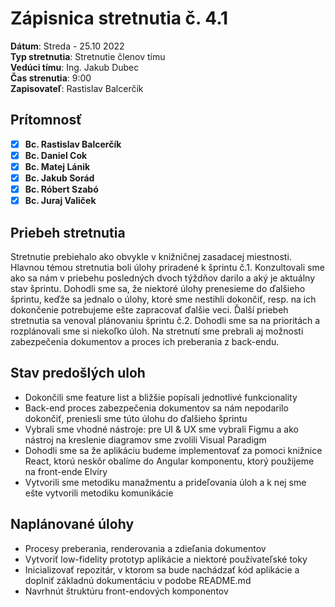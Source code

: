 # Zápisnica stretnutia č. 4.1

**Dátum**: Streda - 25.10 2022  
**Typ stretnutia**: Stretnutie členov tímu     
**Vedúci tímu**: Ing. Jakub Dubec      
**Čas strenutia**: 9:00  
**Zapisovateľ**: Rastislav Balcerčík

## Prítomnosť

- [x] **Bc. Rastislav Balcerčík**
- [x] **Bc. Daniel Cok**
- [x] **Bc. Matej Lánik**
- [x] **Bc. Jakub Sorád**
- [x] **Bc. Róbert Szabó**
- [x] **Bc. Juraj Valiček**

## Priebeh stretnutia

Stretnutie prebiehalo ako obvykle v knižničnej zasadacej miestnosti. Hlavnou témou stretnutia
boli úlohy priradené k šprintu č.1. Konzultovali sme ako sa nám v priebehu posledných dvoch týždňov
darilo a aký je aktuálny stav šprintu. Dohodli sme sa, že niektoré úlohy prenesieme do ďalšieho
šprintu, keďže sa jednalo o úlohy, ktoré sme nestihli dokončiť, resp. na ich dokončenie
potrebujeme ešte zapracovať ďalšie veci. Ďalší priebeh stretnutia sa venoval plánovaniu šprintu
č.2. Dohodli sme sa na prioritách a rozplánovali sme si niekoľko úloh. Na stretnutí sme prebrali
aj možnosti zabezpečenia dokumentov a proces ich preberania z back-endu.

## Stav predošlých uloh

- Dokončili sme feature list a bližšie popísali jednotlivé funkcionality
- Back-end proces zabezpečenia dokumentov sa nám nepodarilo dokončiť, preniesli sme túto
úlohu do ďalšieho šprintu
- Vybrali sme vhodné nástroje: pre UI & UX sme vybrali Figmu a ako nástroj na kreslenie diagramov
sme zvolili Visual Paradigm
- Dohodli sme sa že aplikáciu budeme implementovať za pomoci knižnice React, ktorú neskôr
obalíme do Angular komponentu, ktorý použijeme na front-ende Elvíry
- Vytvorili sme metodiku manažmentu a prideľovania úloh a k nej sme ešte vytvorili
metodiku komunikácie

## Naplánované úlohy

- Procesy preberania, renderovania a zdieľania dokumentov
- Vytvoriť low-fidelity prototyp aplikácie a niektoré používateľské toky
- Inicializovať repozitár, v ktorom sa bude nachádzať kód aplikácie a doplniť základnú dokumentáciu
v podobe README.md
- Navrhnút štruktúru front-endových komponentov
